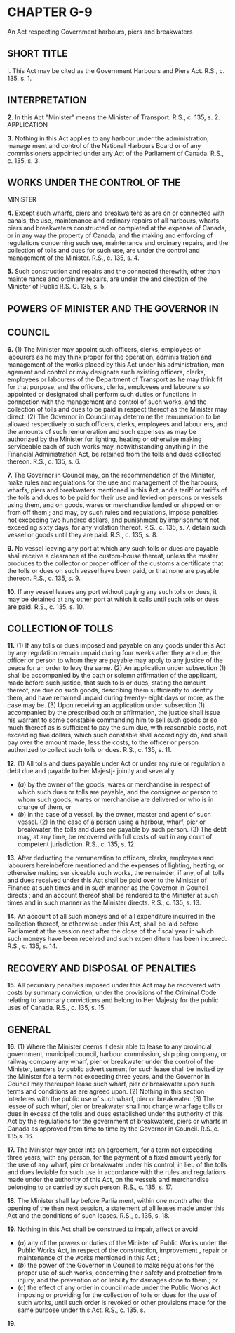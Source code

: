 
# CHAPTER G-9
An Act respecting Government harbours, piers
and breakwaters

## SHORT TITLE
i. This Act may be cited as the Government
Harbours and Piers Act. R.S., c. 135, s. 1.

## INTERPRETATION

**2.** In this Act "Minister" means the
Minister of Transport. R.S., c. 135, s. 2.
APPLICATION

**3.** Nothing in this Act applies to any
harbour under the administration, manage
ment and control of the National Harbours
Board or of any commissioners appointed
under any Act of the Parliament of Canada.
R.S., c. 135, s. 3.

## WORKS UNDER THE CONTROL OF THE
MINISTER

**4.** Except such wharfs, piers and breakwa
ters as are on or connected with canals, the
use, maintenance and ordinary repairs of all
harbours, wharfs, piers and breakwaters
constructed or completed at the expense of
Canada, or in any way the property of
Canada, and the making and enforcing of
regulations concerning such use, maintenance
and ordinary repairs, and the collection of
tolls and dues for such use, are under the
control and management of the Minister.
R.S., c. 135, s. 4.

**5.** Such construction and repairs and the
connected therewith, other than mainte
nance and ordinary repairs, are under the
and direction of the Minister of Public
R.S..C. 135, s. 5.

## POWERS OF MINISTER AND THE GOVERNOR IN

## COUNCIL

**6.** (1) The Minister may appoint such
officers, clerks, employees or labourers as he
may think proper for the operation, adminis
tration and management of the works placed
by this Act under his administration, man
agement and control or may designate such
existing officers, clerks, employees or labourers
of the Department of Transport as he may
think fit for that purpose, and the officers,
clerks, employees and labourers so appointed
or designated shall perform such duties or
functions in connection with the management
and control of such works, and the collection
of tolls and dues to be paid in respect thereof
as the Minister may direct.
(2) The Governor in Council may determine
the remuneration to be allowed respectively
to such officers, clerks, employees and labour
ers, and the amounts of such remuneration
and such expenses as may be authorized by
the Minister for lighting, heating or otherwise
making serviceable each of such works may,
notwithstanding anything in the Financial
Administration Act, be retained from the tolls
and dues collected thereon. R.S., c. 135, s. 6.

**7.** The Governor in Council may, on the
recommendation of the Minister, make rules
and regulations for the use and management
of the harbours, wharfs, piers and breakwaters
mentioned in this Act, and a tariff or tariffs
of the tolls and dues to be paid for their use
and levied on persons or vessels using them,
and on goods, wares or merchandise landed
or shipped on or from off them ; and may, by
such rules and regulations, impose penalties
not exceeding two hundred dollars, and
punishment by imprisonment not exceeding
sixty days, for any violation thereof. R.S., c.
135, s. 7.
detain such vessel or goods until they
are paid. R.S., c. 135, s. 8.

**9.** No vessel leaving any port at which any
such tolls or dues are payable shall receive a
clearance at the custom-house thereat, unless
the master produces to the collector or proper
officer of the customs a certificate that the
tolls or dues on such vessel have been paid,
or that none are payable thereon. R.S., c. 135,
s. 9.

**10.** If any vessel leaves any port without
paying any such tolls or dues, it may be
detained at any other port at which it calls
until such tolls or dues are paid. R.S., c. 135,
s. 10.

## COLLECTION OF TOLLS

**11.** (1) If any tolls or dues imposed and
payable on any goods under this Act by any
regulation remain unpaid during four weeks
after they are due, the officer or person to
whom they are payable may apply to any
justice of the peace for an order to levy the
same.
(2) An application under subsection (1)
shall be accompanied by the oath or solemn
affirmation of the applicant, made before
such justice, that such tolls or dues, stating
the amount thereof, are due on such goods,
describing them sufficiently to identify them,
and have remained unpaid during twenty-
eight days or more, as the case may be.
(3) Upon receiving an application under
subsection (1) accompanied by the prescribed
oath or affirmation, the justice shall issue his
warrant to some constable commanding him
to sell such goods or so much thereof as is
sufficient to pay the sum due, with reasonable
costs, not exceeding five dollars, which such
constable shall accordingly do, and shall pay
over the amount made, less the costs, to the
officer or person authorized to collect such
tolls or dues. R.S., c. 135, s. 11.

**12.** (1) All tolls and dues payable under
Act or under any rule or regulation
a debt due and payable to Her
Majestj- jointly and severally
  * (_a_) by the owner of the goods, wares or
merchandise in respect of which such dues
or tolls are payable, and the consignee or
person to whom such goods, wares or
merchandise are delivered or who is in
charge of them, or
  * (_b_) in the case of a vessel, by the owner,
master and agent of such vessel.
(2) In the case of a person using a harbour,
wharf, pier or breakwater, the tolls and dues
are payable by such person.
(3) The debt may, at any time, be recovered
with full costs of suit in any court of
competent jurisdiction. R.S., c. 135, s. 12.

**13.** After deducting the remuneration to
officers, clerks, employees and labourers
hereinbefore mentioned and the expenses of
lighting, heating, or otherwise making ser
viceable such works, the remainder, if any, of
all tolls and dues received under this Act shall
be paid over to the Minister of Finance at
such times and in such manner as the
Governor in Council directs ; and an account
thereof shall be rendered to the Minister at
such times and in such manner as the Minister
directs. R.S., c. 135, s. 13.

**14.** An account of all such moneys and of
all expenditure incurred in the collection
thereof, or otherwise under this Act, shall be
laid before Parliament at the session next
after the close of the fiscal year in which such
moneys have been received and such expen
diture has been incurred. R.S., c. 135, s. 14.

## RECOVERY AND DISPOSAL OF PENALTIES

**15.** All pecuniary penalties imposed under
this Act may be recovered with costs by
summary conviction, under the provisions of
the Criminal Code relating to summary
convictions and belong to Her Majesty for
the public uses of Canada. R.S., c. 135, s. 15.

## GENERAL

**16.** (1) Where the Minister deems it desir
able to lease to any provincial government,
municipal council, harbour commission, ship
ping company, or railway company any
wharf, pier or breakwater under the control of
the Minister, tenders by public advertisement
for such lease shall be invited by the Minister
for a term not exceeding three years, and the
Governor in Council may thereupon lease
such wharf, pier or breakwater upon such
terms and conditions as are agreed upon.
(2) Nothing in this section interferes with
the public use of such wharf, pier or
breakwater.
(3) The lessee of such wharf, pier or
breakwater shall not charge wharfage tolls or
dues in excess of the tolls and dues established
under the authority of this Act by the
regulations for the government of breakwaters,
piers or wharfs in Canada as approved from
time to time by the Governor in Council.
R.S.,c. 135,s. 16.

**17.** The Minister may enter into an
agreement, for a term not exceeding three
years, with any person, for the payment of a
fixed amount yearly for the use of any wharf,
pier or breakwater under his control, in lieu
of the tolls and dues leviable for such use in
accordance with the rules and regulations
made under the authority of this Act, on the
vessels and merchandise belonging to or
carried by such person. R.S., c. 135, s. 17.

**18.** The Minister shall lay before Parlia
ment, within one month after the opening of
the then next session, a statement of all leases
made under this Act and the conditions of
such leases. R.S., c. 135, s. 18.

**19.** Nothing in this Act shall be construed
to impair, affect or avoid
  * (_a_) any of the powers or duties of the
Minister of Public Works under the Public
Works Act, in respect of the construction,
improvement , repair or maintenance of the
works mentioned in this Act ;
  * (_b_) the power of the Governor in Council
to make regulations for the proper use of
such works, concerning their safety and
protection from injury, and the prevention
of or liability for damages done to them ;
or
  * (_c_) the effect of any order in council made
under the Public Works Act imposing or
providing for the collection of tolls or dues
for the use of such works, until such order
is revoked or other provisions made for the
same purpose under this Act. R.S., c. 135, s.

**19.**

